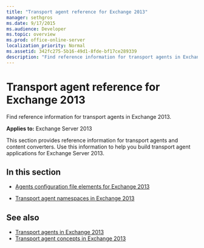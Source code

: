 ```yaml
---
title: "Transport agent reference for Exchange 2013"
manager: sethgros
ms.date: 9/17/2015
ms.audience: Developer
ms.topic: overview
ms.prod: office-online-server
localization_priority: Normal
ms.assetid: 342fc275-5b16-49d1-8fde-bf17ce289339
description: "Find reference information for transport agents in Exchange 2013."
---
```


# Transport agent reference for Exchange 2013

Find reference information for transport agents in Exchange 2013.
  
**Applies to:** Exchange Server 2013 
  
This section provides reference information for transport agents and content converters. Use this information to help you build transport agent applications for Exchange Server 2013.
  
## In this section

- [Agents configuration file elements for Exchange 2013](agents-configuration-file-elements-for-exchange-2013.md)
    
- [Transport agent namespaces in Exchange 2013](transport-agent-namespaces-in-exchange-2013.md)
    
## See also

- [Transport agents in Exchange 2013](transport-agents-in-exchange-2013.md)
- [Transport agent concepts in Exchange 2013](transport-agent-concepts-in-exchange-2013.md)


